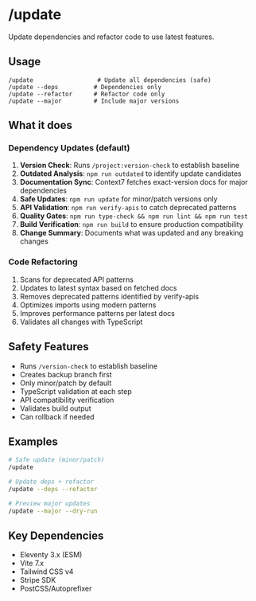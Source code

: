 # /update

Update dependencies and refactor code to use latest features.

## Usage
```
/update                  # Update all dependencies (safe)
/update --deps          # Dependencies only
/update --refactor      # Refactor code only
/update --major         # Include major versions
```

## What it does

### Dependency Updates (default)
1. **Version Check**: Runs `/project:version-check` to establish baseline
2. **Outdated Analysis**: `npm run outdated` to identify update candidates
3. **Documentation Sync**: Context7 fetches exact-version docs for major dependencies
4. **Safe Updates**: `npm run update` for minor/patch versions only
5. **API Validation**: `npm run verify-apis` to catch deprecated patterns
6. **Quality Gates**: `npm run type-check && npm run lint && npm run test`
7. **Build Verification**: `npm run build` to ensure production compatibility
8. **Change Summary**: Documents what was updated and any breaking changes

### Code Refactoring
1. Scans for deprecated API patterns
2. Updates to latest syntax based on fetched docs
3. Removes deprecated patterns identified by verify-apis
4. Optimizes imports using modern patterns
5. Improves performance patterns per latest docs
6. Validates all changes with TypeScript

## Safety Features
- Runs `/version-check` to establish baseline
- Creates backup branch first
- Only minor/patch by default
- TypeScript validation at each step
- API compatibility verification
- Validates build output
- Can rollback if needed

## Examples
```bash
# Safe update (minor/patch)
/update

# Update deps + refactor
/update --deps --refactor

# Preview major updates
/update --major --dry-run
```

## Key Dependencies
- Eleventy 3.x (ESM)
- Vite 7.x
- Tailwind CSS v4
- Stripe SDK
- PostCSS/Autoprefixer